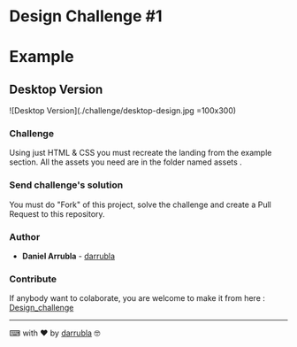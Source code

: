 # Design Challenge #1

# Example

## Desktop Version

![Desktop Version](./challenge/desktop-design.jpg =100x300)

### Challenge

Using just HTML & CSS you must recreate the landing from the example section. All the assets you need are in the folder named assets .

### Send challenge's solution

You must do "Fork" of this project, solve the challenge and create a Pull Request to this repository.

### Author

- **Daniel Arrubla** - [darrubla](https://github.com/darrubla)

### Contribute

If anybody want to colaborate, you are welcome to make it from here : [Design_challenge](https://github.com/darrubla/Design_challenge/)

---

⌨ with ❤ by [darrubla](https://github.com/darrubla) 🤓
